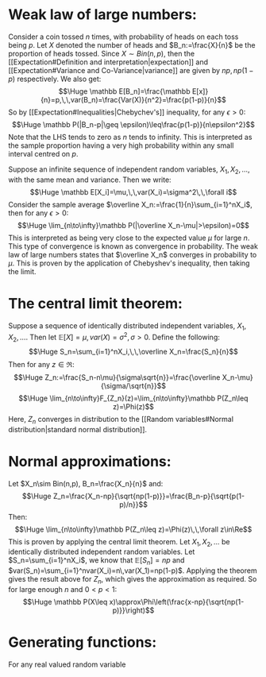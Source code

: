 # Weak law of large numbers:

Consider a coin tossed $n$ times, with probability of heads on each toss being $p$. Let $X$ denoted the number of heads and $B_n:=\frac{X}{n}$ be the proportion of heads tossed. Since $X\sim Bin(n,p)$, then the [[Expectation#Definition and interpretation|expectation]] and [[Expectation#Variance and Co-Variance|variance]] are given by $np,np(1-p)$ respectively. We also get:$$\Huge \mathbb E[B_n]=\frac{\mathbb E[x]}{n}=p,\,\,var(B_n)=\frac{Var(X)}{n^2}=\frac{p(1-p)}{n}$$
So by [[Expectation#Inequalities|Chebychev's]] inequality, for any $\epsilon>0$:$$\Huge \mathbb P(|B_n-p|\geq \epsilon)\leq\frac{p(1-p)}{n\epsilon^2}$$
Note that the LHS tends to zero as $n$ tends to infinity. This is interpreted as the sample proportion having a very high probability within any small interval centred on $p$.

Suppose an infinite sequence of independent random variables, $X_1,X_2,\dots$, with the same mean and variance. Then we write:$$\Huge \mathbb E[X_i]=\mu,\,\,var(X_i)=\sigma^2\,\,\forall i$$
Consider the sample average $\overline X_n:=\frac{1}{n}\sum_{i=1}^nX_i$, then for any $\epsilon>0$:$$\Huge \lim_{n\to\infty}\mathbb P(|\overline X_n-\mu|>\epsilon)=0$$
This is interpreted as being very close to the expected value $\mu$ for large $n$. This type of convergence is known as convergence in probability. The weak law of large numbers states that $\overline X_n$ converges in probability to $\mu$. This is proven by the application of Chebyshev's inequality, then taking the limit.

# The central limit theorem:

Suppose a sequence of identically distributed independent variables, $X_1,X_2,\dots$. Then let $\mathbb E[X]=\mu,var(X)=\sigma^2,\,\sigma>0$. Define the following:$$\Huge S_n=\sum_{i=1}^nX_i,\,\,\overline X_n=\frac{S_n}{n}$$
Then for any $z\in\Re$:$$\Huge Z_n:=\frac{S_n-n\mu}{\sigma\sqrt{n}}=\frac{\overline X_n-\mu}{\sigma/\sqrt{n}}$$$$\Huge \lim_{n\to\infty}F_{Z_n}(z)=\lim_{n\to\infty}\mathbb P(Z_n\leq z)=\Phi(z)$$
Here, $Z_n$ converges in distribution to the [[Random variables#Normal distribution|standard normal distribution]].

# Normal approximations:

Let $X_n\sim Bin(n,p), B_n=\frac{X_n}{n}$ and:$$\Huge Z_n=\frac{X_n-np}{\sqrt{np(1-p)}}=\frac{B_n-p}{\sqrt{p(1-p)/n}}$$
Then:$$\Huge \lim_{n\to\infty}\mathbb P(Z_n\leq z)=\Phi(z)\,\,\forall z\in\Re$$
This is proven by applying the central limit theorem. Let $X_1,X_2,\dots$ be identically distributed independent random variables. Let $S_n=\sum_{i=1}^nX_i$, we know that $\mathbb E[S_n]=np$ and $var(S_n)=\sum_{i=1}^nvar(X_i)=n\,var(X_1)=np(1-p)$. Applying the theorem gives the result above for $Z_n$, which gives the approximation as required. So for large enough $n$ and $0<p<1$:$$\Huge \mathbb P(X\leq x)\approx\Phi\left(\frac{x-np}{\sqrt{np(1-p)}}\right)$$

# Generating functions:

For any real valued random variable 